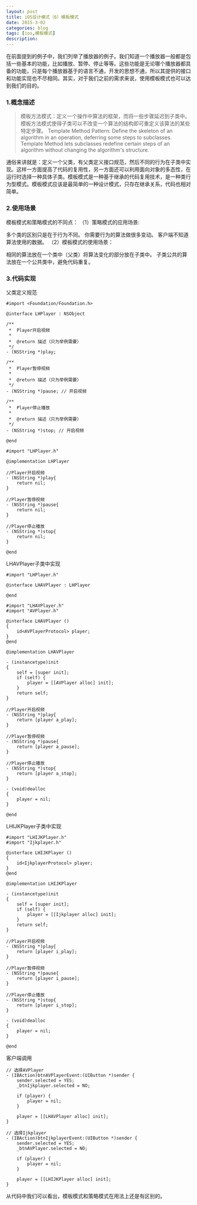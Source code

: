 ```yaml
---
layout: post
title: iOS设计模式（6）模板模式
date: 2015-3-02
categories: blog
tags: [ios,模板模式]
description: 
---
```




在前面提到的例子中，我们列举了播放器的例子。我们知道一个播放器一般都是包括一些基本的功能，比如播放、暂停、停止等等。这些功能是无论哪个播放器都具备的功能，只是每个播放器基于的语言不通，开发的思想不通，所以其提供的接口和功能实现也不尽相同。其实，对于我们之前的需求来说，使用模板模式也可以达到我们的目的。

### 1.概念描述

>模板方法模式：定义一个操作中算法的框架，而将一些步骤延迟到子类中。模板方法模式使得子类可以不改变一个算法的结构即可重定义该算法的某些特定步骤。
Template Method Pattern: Define the skeleton of an algorithm in an operation, deferring some steps to subclasses. Template Method lets subclasses redefine certain steps of an algorithm without changing the algorithm's structure.

通俗来讲就是：定义一个父类，有父类定义接口规范，然后不同的行为在子类中实现。这样一方面提高了代码的复用性，另一方面还可以利用面向对象的多态性，在运行时选择一种具体子类。模板模式是一种基于继承的代码复用技术，是一种类行为型模式。模板模式应该是最简单的一种设计模式，只存在继承关系，代码也相对简单。

### 2.使用场景

模板模式和策略模式的不同点：
（1）策略模式的应用场景:

多个类的区别只是在于行为不同。
你需要行为的算法做很多变动。
客户端不知道算法使用的数据。
（2）模板模式的使用场景：

相同的算法放在一个类中（父类）将算法变化的部分放在子类中。
子类公共的算法放在一个公共类中，避免代码重复。
### 3.代码实现

父类定义规范

	#import <Foundation/Foundation.h>
	
	@interface LHPlayer : NSObject
	
	/**
	 *  Player开启视频
	 *
	 *  @return 描述（只为举例需要）
	 */
	- (NSString *)play;
	
	/**
	 *  Player暂停视频
	 *
	 *  @return 描述（只为举例需要）
	 */
	- (NSString *)pause; // 开启视频
	
	/**
	 *  Player停止播放
	 *
	 *  @return 描述（只为举例需要）
	 */
	- (NSString *)stop; // 开启视频
	
	@end

	#import "LHPlayer.h"
	
	@implementation LHPlayer
	
	//Player开启视频
	- (NSString *)play{
	    return nil;
	}
	
	//Player暂停视频
	- (NSString *)pause{
	    return nil;
	}
	
	//Player停止播放
	- (NSString *)stop{
	    return nil;
	}
	
	@end
LHAVPlayer子类中实现

	#import "LHPlayer.h"
	
	@interface LHAVPlayer : LHPlayer
	
	@end
	
	#import "LHAVPlayer.h"
	#import "AVPlayer.h"
	
	@interface LHAVPlayer ()
	{
	    id<AVPlayerProtocol> player;
	}
	@end
	
	@implementation LHAVPlayer
	
	- (instancetype)init
	{
	    self = [super init];
	    if (self) {
	        player = [[AVPlayer alloc] init];
	    }
	    return self;
	}
	
	//Player开启视频
	- (NSString *)play{
	    return [player a_play];
	}
	
	//Player暂停视频
	- (NSString *)pause{
	    return [player a_pause];
	}
	
	//Player停止播放
	- (NSString *)stop{
	    return [player a_stop];
	}
	
	- (void)dealloc
	{
	    player = nil;
	}
	
	@end
LHIJKPlayer子类中实现

	#import "LHIJKPlayer.h"
	#import "Ijkplayer.h"
	
	@interface LHIJKPlayer ()
	{
	    id<IjkplayerProtocol> player;
	}
	@end
	
	@implementation LHIJKPlayer
	
	- (instancetype)init
	{
	    self = [super init];
	    if (self) {
	        player = [[Ijkplayer alloc] init];
	    }
	    return self;
	}
	
	//Player开启视频
	- (NSString *)play{
	    return [player i_play];
	}
	
	//Player暂停视频
	- (NSString *)pause{
	    return [player i_pause];
	}
	
	//Player停止播放
	- (NSString *)stop{
	    return [player i_stop];
	}
	
	- (void)dealloc
	{
	    player = nil;
	}
	
	@end
客户端调用

	// 选择AVPlayer
	- (IBAction)btnAVPlayerEvent:(UIButton *)sender {
	    sender.selected = YES;
	    _btnIjkplayer.selected = NO;
	
	    if (player) {
	        player = nil;
	    }
	
	    player = [[LHAVPlayer alloc] init];
	}
	
	// 选择Ijkplayer
	- (IBAction)btnIjkplayerEvent:(UIButton *)sender {
	    sender.selected = YES;
	    _btnAVPlayer.selected = NO;
	
	    if (player) {
	        player = nil;
	    }
	
	    player = [[LHIJKPlayer alloc] init];
	}
从代码中我们可以看出，模板模式和策略模式在用法上还是有区别的。